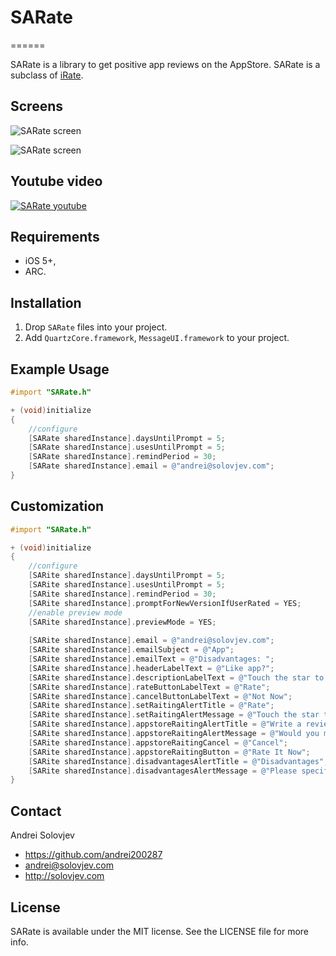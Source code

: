 # SARate
======

SARate is a library to get positive app reviews on the AppStore.  SARate is a subclass of  [iRate](https://github.com/nicklockwood/iRate).



## Screens
![SARate screen](http://solovjev.com/libs/SARate/SARate1.png "SARate screen")

![SARate screen](http://solovjev.com/libs/SARate/SARate2.png "SARate screen")



## Youtube video
[![SARate youtube](http://solovjev.com/libs/SARate/SARate3.png "Youtube demo")](http://youtu.be/A0K6BaOipW4)  



## Requirements

- iOS 5+,
- ARC.

## Installation

1. Drop `SARate` files into your project.
2. Add `QuartzCore.framework`, `MessageUI.framework` to your project.


## Example Usage

``` objective-c
#import "SARate.h"

+ (void)initialize
{
    //configure
    [SARate sharedInstance].daysUntilPrompt = 5;
    [SARate sharedInstance].usesUntilPrompt = 5;
    [SARate sharedInstance].remindPeriod = 30;
    [SARate sharedInstance].email = @"andrei@solovjev.com";
}
```

## Customization


``` objective-c
#import "SARate.h"

+ (void)initialize
{
    //configure
    [SARite sharedInstance].daysUntilPrompt = 5;
    [SARite sharedInstance].usesUntilPrompt = 5;
    [SARite sharedInstance].remindPeriod = 30;
    [SARite sharedInstance].promptForNewVersionIfUserRated = YES;
    //enable preview mode
    [SARite sharedInstance].previewMode = YES;
    
    [SARite sharedInstance].email = @"andrei@solovjev.com";
    [SARite sharedInstance].emailSubject = @"App";
    [SARite sharedInstance].emailText = @"Disadvantages: ";
    [SARite sharedInstance].headerLabelText = @"Like app?";
    [SARite sharedInstance].descriptionLabelText = @"Touch the star to rate.";
    [SARite sharedInstance].rateButtonLabelText = @"Rate";
    [SARite sharedInstance].cancelButtonLabelText = @"Not Now";
    [SARite sharedInstance].setRaitingAlertTitle = @"Rate";
    [SARite sharedInstance].setRaitingAlertMessage = @"Touch the star to rate.";
    [SARite sharedInstance].appstoreRaitingAlertTitle = @"Write a review on the AppStore";
    [SARite sharedInstance].appstoreRaitingAlertMessage = @"Would you mind taking a moment to rate it on the AppStore? It won’t take more than a minute. Thanks for your support!";
    [SARite sharedInstance].appstoreRaitingCancel = @"Cancel";
    [SARite sharedInstance].appstoreRaitingButton = @"Rate It Now";
    [SARite sharedInstance].disadvantagesAlertTitle = @"Disadvantages";
    [SARite sharedInstance].disadvantagesAlertMessage = @"Please specify the deficiencies in the application. We will try to fix it!";
}
```

## Contact

Andrei Solovjev

- https://github.com/andrei200287
- andrei@solovjev.com
- http://solovjev.com

## License
SARate is available under the MIT license. See the LICENSE file for more info.
